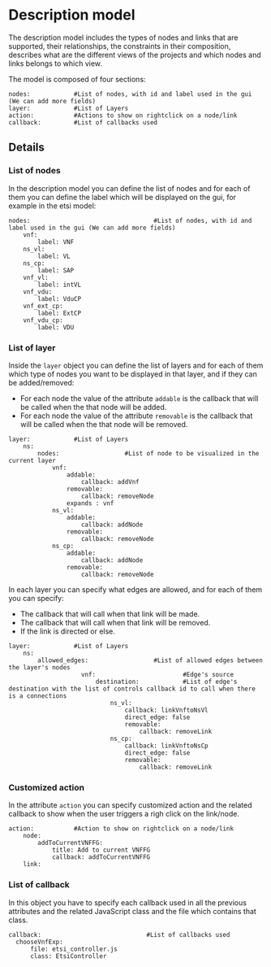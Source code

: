# Description model
The description model includes the types of nodes and links that are supported, their relationships, the constraints in their composition, describes what are the different views of the projects and which nodes and links belongs to which view.

The model is composed of four sections: 

```
nodes:            #List of nodes, with id and label used in the gui (We can add more fields)
layer:            #List of Layers
action:           #Actions to show on rightclick on a node/link
callback:         #List of callbacks used
```


## Details
### List of nodes
In the description model you can define the list of nodes and for each of them you can define the label which will be displayed on the gui, for example in the etsi model:
```
nodes:                                  #List of nodes, with id and label used in the gui (We can add more fields)
    vnf:
        label: VNF
    ns_vl:
        label: VL
    ns_cp:
        label: SAP
    vnf_vl:
        label: intVL
    vnf_vdu:
        label: VduCP
    vnf_ext_cp:
        label: ExtCP
    vnf_vdu_cp:
        label: VDU
```
### List of layer
Inside the ```layer``` object you can define the list of layers and for each of them which type of nodes you want to be displayed in that layer, and if they can be added/removed:

*   For each node the value of the attribute ```addable``` is the callback that will be called when the that node will be added.
*   For each node the value of the attribute ```removable``` is the callback that will be called when the that node will be removed.

```
layer:            #List of Layers
    ns:
        nodes:                  #List of node to be visualized in the current layer
            vnf:
                addable:
                    callback: addVnf
                removable:
                    callback: removeNode
                expands : vnf
            ns_vl:
                addable:
                    callback: addNode
                removable:
                    callback: removeNode
            ns_cp:
                addable:
                    callback: addNode
                removable:
                    callback: removeNode
```
In each layer you can specify what edges are allowed, and for each of them you can specify:

* The callback that will call when that link will be made.
* The callback that will call when that link will be removed.
* If the link is directed or else.

```
layer:            #List of Layers
    ns:
        allowed_edges:                  #List of allowed edges between the layer's nodes
                    vnf:                        #Edge's source
                        destination:            #List of edge's destination with the list of controls callback id to call when there is a connections
                            ns_vl:
                                callback: linkVnftoNsVl
                                direct_edge: false
                                removable:
                                    callback: removeLink
                            ns_cp:
                                callback: linkVnftoNsCp
                                direct_edge: false
                                removable:
                                    callback: removeLink
```
### Customized action
In the attribute ```action``` you can specify customized action and the related callback to show when the user triggers a righ click on the link/node.
```
action:           #Action to show on rightclick on a node/link
    node:
        addToCurrentVNFFG:
            title: Add to current VNFFG
            callback: addToCurrentVNFFG
    link:
```
### List of callback
In this object you have to specify each callback used in all the previous attributes and the related JavaScript class and the file which contains that class.

```
callback:                             #List of callbacks used
  chooseVnfExp:
      file: etsi_controller.js
      class: EtsiController
```